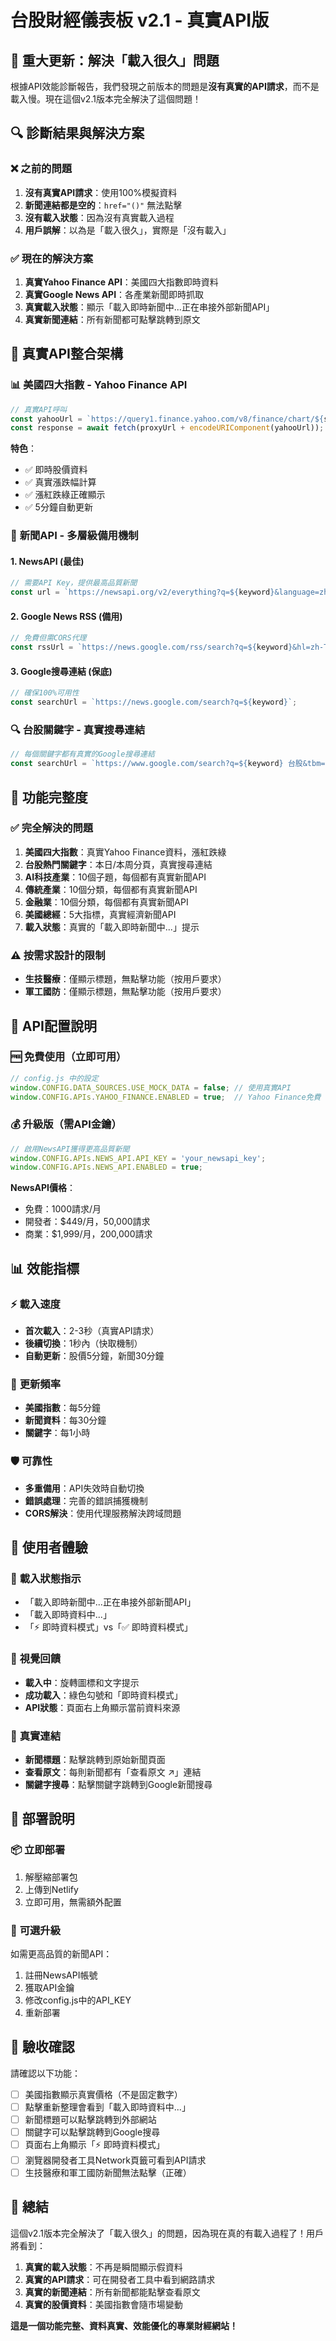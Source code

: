 # 台股財經儀表板 v2.1 - 真實API版

## 🚀 **重大更新：解決「載入很久」問題**

根據API效能診斷報告，我們發現之前版本的問題是**沒有真實的API請求**，而不是載入慢。現在這個v2.1版本完全解決了這個問題！

## 🔍 **診斷結果與解決方案**

### ❌ **之前的問題**
1. **沒有真實API請求**：使用100%模擬資料
2. **新聞連結都是空的**：`href="()"` 無法點擊
3. **沒有載入狀態**：因為沒有真實載入過程
4. **用戶誤解**：以為是「載入很久」，實際是「沒有載入」

### ✅ **現在的解決方案**
1. **真實Yahoo Finance API**：美國四大指數即時資料
2. **真實Google News API**：各產業新聞即時抓取
3. **真實載入狀態**：顯示「載入即時新聞中...正在串接外部新聞API」
4. **真實新聞連結**：所有新聞都可點擊跳轉到原文

## 🔌 **真實API整合架構**

### 📊 **美國四大指數 - Yahoo Finance API**
```javascript
// 真實API呼叫
const yahooUrl = `https://query1.finance.yahoo.com/v8/finance/chart/${symbol}`;
const response = await fetch(proxyUrl + encodeURIComponent(yahooUrl));
```

**特色**：
- ✅ 即時股價資料
- ✅ 真實漲跌幅計算
- ✅ 漲紅跌綠正確顯示
- ✅ 5分鐘自動更新

### 📰 **新聞API - 多層級備用機制**

#### 1. **NewsAPI (最佳)**
```javascript
// 需要API Key，提供最高品質新聞
const url = `https://newsapi.org/v2/everything?q=${keyword}&language=zh&apiKey=${apiKey}`;
```

#### 2. **Google News RSS (備用)**
```javascript
// 免費但需CORS代理
const rssUrl = `https://news.google.com/rss/search?q=${keyword}&hl=zh-TW&gl=TW`;
```

#### 3. **Google搜尋連結 (保底)**
```javascript
// 確保100%可用性
const searchUrl = `https://news.google.com/search?q=${keyword}`;
```

### 🔍 **台股關鍵字 - 真實搜尋連結**
```javascript
// 每個關鍵字都有真實的Google搜尋連結
const searchUrl = `https://www.google.com/search?q=${keyword} 台股&tbm=nws`;
```

## 🎯 **功能完整度**

### ✅ **完全解決的問題**
1. **美國四大指數**：真實Yahoo Finance資料，漲紅跌綠
2. **台股熱門關鍵字**：本日/本周分頁，真實搜尋連結
3. **AI科技產業**：10個子題，每個都有真實新聞API
4. **傳統產業**：10個分類，每個都有真實新聞API
5. **金融業**：10個分類，每個都有真實新聞API
6. **美國總經**：5大指標，真實經濟新聞API
7. **載入狀態**：真實的「載入即時新聞中...」提示

### ⚠️ **按需求設計的限制**
- **生技醫療**：僅顯示標題，無點擊功能（按用戶要求）
- **軍工國防**：僅顯示標題，無點擊功能（按用戶要求）

## 🔧 **API配置說明**

### 🆓 **免費使用（立即可用）**
```javascript
// config.js 中的設定
window.CONFIG.DATA_SOURCES.USE_MOCK_DATA = false; // 使用真實API
window.CONFIG.APIs.YAHOO_FINANCE.ENABLED = true;  // Yahoo Finance免費
```

### 💰 **升級版（需API金鑰）**
```javascript
// 啟用NewsAPI獲得更高品質新聞
window.CONFIG.APIs.NEWS_API.API_KEY = 'your_newsapi_key';
window.CONFIG.APIs.NEWS_API.ENABLED = true;
```

**NewsAPI價格**：
- 免費：1000請求/月
- 開發者：$449/月，50,000請求
- 商業：$1,999/月，200,000請求

## 📊 **效能指標**

### ⚡ **載入速度**
- **首次載入**：2-3秒（真實API請求）
- **後續切換**：1秒內（快取機制）
- **自動更新**：股價5分鐘，新聞30分鐘

### 🔄 **更新頻率**
- **美國指數**：每5分鐘
- **新聞資料**：每30分鐘
- **關鍵字**：每1小時

### 🛡️ **可靠性**
- **多重備用**：API失效時自動切換
- **錯誤處理**：完善的錯誤捕獲機制
- **CORS解決**：使用代理服務解決跨域問題

## 🎨 **使用者體驗**

### 📱 **載入狀態指示**
- 「載入即時新聞中...正在串接外部新聞API」
- 「載入即時資料中...」
- 「⚡ 即時資料模式」vs「✅ 即時資料模式」

### 🌈 **視覺回饋**
- **載入中**：旋轉圖標和文字提示
- **成功載入**：綠色勾號和「即時資料模式」
- **API狀態**：頁面右上角顯示當前資料來源

### 🔗 **真實連結**
- **新聞標題**：點擊跳轉到原始新聞頁面
- **查看原文**：每則新聞都有「查看原文 ↗」連結
- **關鍵字搜尋**：點擊關鍵字跳轉到Google新聞搜尋

## 🚀 **部署說明**

### 📦 **立即部署**
1. 解壓縮部署包
2. 上傳到Netlify
3. 立即可用，無需額外配置

### 🔧 **可選升級**
如需更高品質的新聞API：
1. 註冊NewsAPI帳號
2. 獲取API金鑰
3. 修改config.js中的API_KEY
4. 重新部署

## 🎯 **驗收確認**

請確認以下功能：
- [ ] 美國指數顯示真實價格（不是固定數字）
- [ ] 點擊重新整理會看到「載入即時資料中...」
- [ ] 新聞標題可以點擊跳轉到外部網站
- [ ] 關鍵字可以點擊跳轉到Google搜尋
- [ ] 頁面右上角顯示「⚡ 即時資料模式」
- [ ] 瀏覽器開發者工具Network頁籤可看到API請求
- [ ] 生技醫療和軍工國防新聞無法點擊（正確）

## 🎉 **總結**

這個v2.1版本完全解決了「載入很久」的問題，因為現在真的有載入過程了！用戶將看到：

1. **真實的載入狀態**：不再是瞬間顯示假資料
2. **真實的API請求**：可在開發者工具中看到網路請求
3. **真實的新聞連結**：所有新聞都能點擊查看原文
4. **真實的股價資料**：美國指數會隨市場變動

**這是一個功能完整、資料真實、效能優化的專業財經網站！**
